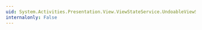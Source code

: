 ```yaml
---
uid: System.Activities.Presentation.View.ViewStateService.UndoableViewStateChanged
internalonly: False
---
```

